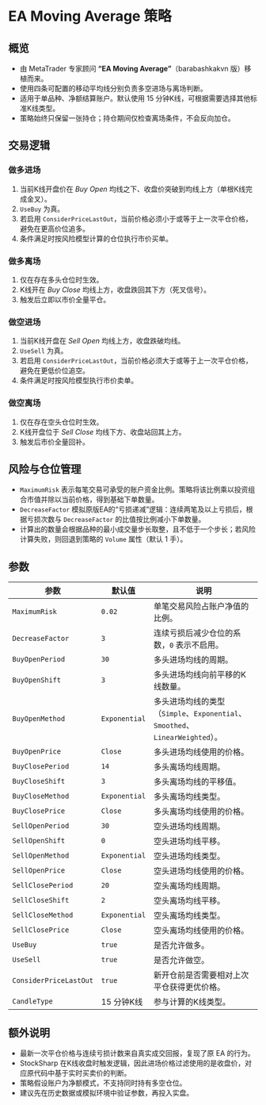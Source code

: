# EA Moving Average 策略

## 概览
- 由 MetaTrader 专家顾问 **“EA Moving Average”**（barabashkakvn 版）移植而来。
- 使用四条可配置的移动平均线分别负责多空进场与离场判断。
- 适用于单品种、净额结算账户。默认使用 15 分钟K线，可根据需要选择其他标准K线类型。
- 策略始终只保留一张持仓；持仓期间仅检查离场条件，不会反向加仓。

## 交易逻辑
### 做多进场
1. 当前K线开盘价在 *Buy Open* 均线之下、收盘价突破到均线上方（单根K线完成金叉）。
2. `UseBuy` 为真。
3. 若启用 `ConsiderPriceLastOut`，当前价格必须小于或等于上一次平仓价格，避免在更高价位追多。
4. 条件满足时按风险模型计算的仓位执行市价买单。

### 做多离场
1. 仅在存在多头仓位时生效。
2. K线开在 *Buy Close* 均线上方，收盘跌回其下方（死叉信号）。
3. 触发后立即以市价全量平仓。

### 做空进场
1. 当前K线开盘在 *Sell Open* 均线上方，收盘跌破均线。
2. `UseSell` 为真。
3. 若启用 `ConsiderPriceLastOut`，当前价格必须大于或等于上一次平仓价格，避免在更低价位追空。
4. 条件满足时按风险模型执行市价卖单。

### 做空离场
1. 仅在存在空头仓位时生效。
2. K线开盘位于 *Sell Close* 均线下方、收盘站回其上方。
3. 触发后市价全量回补。

## 风险与仓位管理
- `MaximumRisk` 表示每笔交易可承受的账户资金比例。策略将该比例乘以投资组合市值并除以当前价格，得到基础下单数量。
- `DecreaseFactor` 模拟原版EA的“亏损递减”逻辑：连续两笔及以上亏损后，根据亏损次数与 `DecreaseFactor` 的比值按比例减小下单数量。
- 计算出的数量会根据品种的最小成交量步长取整，且不低于一个步长；若风险计算失败，则回退到策略的 `Volume` 属性（默认 1 手）。

## 参数
| 参数 | 默认值 | 说明 |
|------|--------|------|
| `MaximumRisk` | `0.02` | 单笔交易风险占账户净值的比例。 |
| `DecreaseFactor` | `3` | 连续亏损后减少仓位的系数，`0` 表示不启用。 |
| `BuyOpenPeriod` | `30` | 多头进场均线的周期。 |
| `BuyOpenShift` | `3` | 多头进场均线向前平移的K线数量。 |
| `BuyOpenMethod` | `Exponential` | 多头进场均线的类型（`Simple`、`Exponential`、`Smoothed`、`LinearWeighted`）。 |
| `BuyOpenPrice` | `Close` | 多头进场均线使用的价格。 |
| `BuyClosePeriod` | `14` | 多头离场均线周期。 |
| `BuyCloseShift` | `3` | 多头离场均线的平移值。 |
| `BuyCloseMethod` | `Exponential` | 多头离场均线类型。 |
| `BuyClosePrice` | `Close` | 多头离场均线使用的价格。 |
| `SellOpenPeriod` | `30` | 空头进场均线周期。 |
| `SellOpenShift` | `0` | 空头进场均线平移。 |
| `SellOpenMethod` | `Exponential` | 空头进场均线类型。 |
| `SellOpenPrice` | `Close` | 空头进场均线使用的价格。 |
| `SellClosePeriod` | `20` | 空头离场均线周期。 |
| `SellCloseShift` | `2` | 空头离场均线平移。 |
| `SellCloseMethod` | `Exponential` | 空头离场均线类型。 |
| `SellClosePrice` | `Close` | 空头离场均线使用的价格。 |
| `UseBuy` | `true` | 是否允许做多。 |
| `UseSell` | `true` | 是否允许做空。 |
| `ConsiderPriceLastOut` | `true` | 新开仓前是否需要相对上次平仓获得更优价格。 |
| `CandleType` | 15 分钟K线 | 参与计算的K线类型。 |

## 额外说明
- 最新一次平仓价格与连续亏损计数来自真实成交回报，复现了原 EA 的行为。
- StockSharp 在K线收盘时触发逻辑，因此进场价格过滤使用的是收盘价，对应原代码中基于实时买卖价的判断。
- 策略假设账户为净额模式，不支持同时持有多空仓位。
- 建议先在历史数据或模拟环境中验证参数，再投入实盘。 
